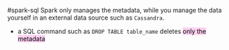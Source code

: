 #spark-sql 
Spark only manages the metadata, while you manage the data yourself in an external data source such as `Cassandra`.
- a SQL command such as `DROP TABLE table_name` deletes <mark style="background: #FFB8EBA6;">only the metadata</mark>